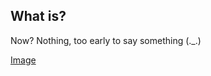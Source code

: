 ## What is?

Now? Nothing, too early to say something  (._.)

[Image](https://vignette3.wikia.nocookie.net/unturned-bunker/images/9/90/Wat_png_by_katysz_by_katysz-d6j542d.png/revision/latest?cb=20150721153713)
